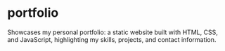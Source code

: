 # portfolio
Showcases my personal portfolio: a static website built with HTML, CSS, and JavaScript, highlighting my skills, projects, and contact information.
